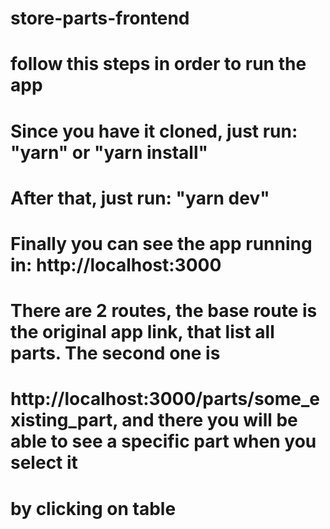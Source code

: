 # store-parts-frontend

# follow this steps in order to run the app

# Since you have it cloned, just run: "yarn" or "yarn install"

# After that, just run: "yarn dev"

# Finally you can see the app running in: http://localhost:3000

# There are 2 routes, the base route is the original app link, that list all parts. The second one is

# http://localhost:3000/parts/some_existing_part, and there you will be able to see a specific part when you select it

# by clicking on table
